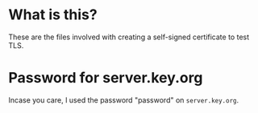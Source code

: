 # What is this?

These are the files involved with creating a self-signed certificate to test TLS.

# Password for server.key.org

Incase you care, I used the password "password" on `server.key.org`.
